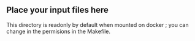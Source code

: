 ## Place your input files here
This directory is readonly by default when mounted on docker ;  you can change in the permisions in the Makefile. 
